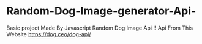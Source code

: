 # Random-Dog-Image-generator-Api-
Basic project Made By Javascript Random Dog Image Api !!  Api From This Website https://dog.ceo/dog-api/ 
